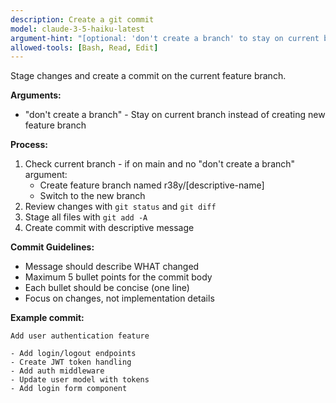 ```yaml
---
description: Create a git commit
model: claude-3-5-haiku-latest
argument-hint: "[optional: 'don't create a branch' to stay on current branch]"
allowed-tools: [Bash, Read, Edit]
---
```


Stage changes and create a commit on the current feature branch.

**Arguments:**

- "don't create a branch" - Stay on current branch instead of creating new feature branch

**Process:**

1. Check current branch - if on main and no "don't create a branch" argument:
   - Create feature branch named r38y/[descriptive-name]
   - Switch to the new branch
2. Review changes with `git status` and `git diff`
3. Stage all files with `git add -A`
4. Create commit with descriptive message

**Commit Guidelines:**

- Message should describe WHAT changed
- Maximum 5 bullet points for the commit body
- Each bullet should be concise (one line)
- Focus on changes, not implementation details

**Example commit:**

```
Add user authentication feature

- Add login/logout endpoints
- Create JWT token handling
- Add auth middleware
- Update user model with tokens
- Add login form component
```
